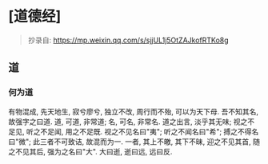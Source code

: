 # [道德经]

> 抄录自: https://mp.weixin.qq.com/s/sjjUL1j5OtZAJkofRTKo8g

## 道

### 何为道

有物混成, 先天地生, 寂兮廖兮, 独立不改, 周行而不殆, 可以为天下母. 吾不知其名, 故强字之曰道. 道, 可道, 非常道; 名, 可名, 非常名.
道之出言, 淡乎其无味; 视之不足见, 听之不足闻, 用之不足既. 视之不见名曰"夷"; 听之不闻名曰"希"; 搏之不得名曰"微"; 此三者不可致诘, 故混而为一. 一者, 其上不皦, 其下不昧, 迎之不见其首, 随之不见其后, 强为之名曰"大". 大曰逝, 逝曰远, 远曰反.

